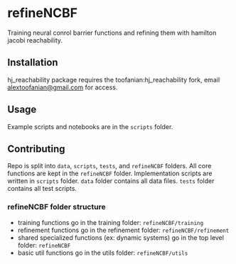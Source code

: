 # refineNCBF

Training neural conrol barrier functions and refining them with hamilton jacobi reachability.

## Installation

hj_reachability package requires the toofanian:hj_reachability fork, email alextoofanian@gmail.com for access.

## Usage

Example scripts and notebooks are in the `scripts` folder.

## Contributing

Repo is split into `data`, `scripts`, `tests`, and `refineNCBF` folders. All core functions are kept in the `refineNCBF` folder. Implementation scripts are
written in `scripts` folder. `data` folder contains all data files. `tests` folder contains all test scripts.

### refineNCBF folder structure

* training functions go in the training folder: `refineNCBF/training`
* refinement functions go in the refinement folder: `refineNCBF/refinement`
* shared specialized functions (ex: dynamic systems) go in the top level folder: `refineNCBF`
* basic util functions go in the utils folder: `refineNCBF/utils`